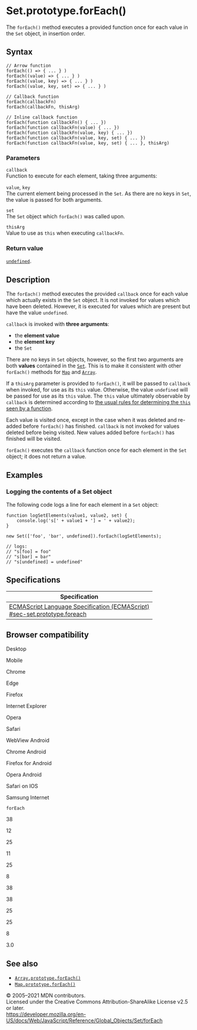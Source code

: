 Set.prototype.forEach()
=======================

The `forEach()` method executes a provided function once for each value in the `Set` object, in insertion order.

Syntax
------

    // Arrow function
    forEach(() => { ... } )
    forEach((value) => { ... } )
    forEach((value, key) => { ... } )
    forEach((value, key, set) => { ... } )

    // Callback function
    forEach(callbackFn)
    forEach(callbackFn, thisArg)

    // Inline callback function
    forEach(function callbackFn() { ... })
    forEach(function callbackFn(value) { ... })
    forEach(function callbackFn(value, key) { ... })
    forEach(function callbackFn(value, key, set) { ... })
    forEach(function callbackFn(value, key, set) { ... }, thisArg)

### Parameters

`callback`  
Function to execute for each element, taking three arguments:

 `value`, `key`   
The current element being processed in the `Set`. As there are no keys in `Set`, the value is passed for both arguments.

`set`  
The `Set` object which `forEach()` was called upon.

`thisArg`  
Value to use as `this` when executing `callbackFn`.

### Return value

[`undefined`](../undefined).

Description
-----------

The `forEach()` method executes the provided `callback` once for each value which actually exists in the `Set` object. It is not invoked for values which have been deleted. However, it is executed for values which are present but have the value `undefined`.

`callback` is invoked with **three arguments**:

-   the **element value**
-   the **element key**
-   the `Set`

There are no keys in `Set` objects, however, so the first two arguments are both **values** contained in the [`Set`](../set). This is to make it consistent with other `forEach()` methods for [`Map`](../map/foreach) and [`Array`](../array/foreach).

If a `thisArg` parameter is provided to `forEach()`, it will be passed to `callback` when invoked, for use as its `this` value. Otherwise, the value `undefined` will be passed for use as its `this` value. The `this` value ultimately observable by `callback` is determined according to [the usual rules for determining the `this` seen by a function](../../operators/this).

Each value is visited once, except in the case when it was deleted and re-added before `forEach()` has finished. `callback` is not invoked for values deleted before being visited. New values added before `forEach()` has finished will be visited.

`forEach()` executes the `callback` function once for each element in the `Set` object; it does not return a value.

Examples
--------

### Logging the contents of a Set object

The following code logs a line for each element in a `Set` object:

    function logSetElements(value1, value2, set) {
        console.log('s[' + value1 + '] = ' + value2);
    }

    new Set(['foo', 'bar', undefined]).forEach(logSetElements);

    // logs:
    // "s[foo] = foo"
    // "s[bar] = bar"
    // "s[undefined] = undefined"

Specifications
--------------

<table><thead><tr class="header"><th>Specification</th></tr></thead><tbody><tr class="odd"><td><a href="https://tc39.es/ecma262/#sec-set.prototype.foreach">ECMAScript Language Specification (ECMAScript)<br />
<span class="small">#sec-set.prototype.foreach</span></a></td></tr></tbody></table>

Browser compatibility
---------------------

Desktop

Mobile

Chrome

Edge

Firefox

Internet Explorer

Opera

Safari

WebView Android

Chrome Android

Firefox for Android

Opera Android

Safari on IOS

Samsung Internet

`forEach`

38

12

25

11

25

8

38

38

25

25

8

3.0

See also
--------

-   [`Array.prototype.forEach()`](../array/foreach)
-   [`Map.prototype.forEach()`](../map/foreach)

© 2005–2021 MDN contributors.  
Licensed under the Creative Commons Attribution-ShareAlike License v2.5 or later.  
<a href="https://developer.mozilla.org/en-US/docs/Web/JavaScript/Reference/Global_Objects/Set/forEach" class="_attribution-link">https://developer.mozilla.org/en-US/docs/Web/JavaScript/Reference/Global_Objects/Set/forEach</a>
